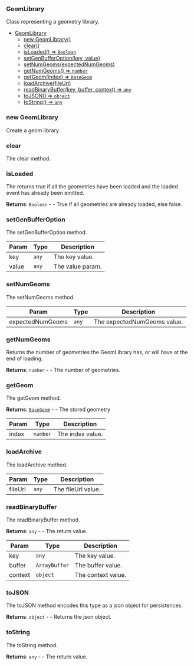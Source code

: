 <a name="GeomLibrary"></a>

### GeomLibrary
Class representing a geometry library.



* [GeomLibrary](#GeomLibrary)
    * [new GeomLibrary()](#new-GeomLibrary)
    * [clear()](#clear)
    * [isLoaded() ⇒ <code>Boolean</code>](#isLoaded)
    * [setGenBufferOption(key, value)](#setGenBufferOption)
    * [setNumGeoms(expectedNumGeoms)](#setNumGeoms)
    * [getNumGeoms() ⇒ <code>number</code>](#getNumGeoms)
    * [getGeom(index) ⇒ <code>BaseGeom</code>](#getGeom)
    * [loadArchive(fileUrl)](#loadArchive)
    * [readBinaryBuffer(key, buffer, context) ⇒ <code>any</code>](#readBinaryBuffer)
    * [toJSON() ⇒ <code>object</code>](#toJSON)
    * [toString() ⇒ <code>any</code>](#toString)

<a name="new_GeomLibrary_new"></a>

### new GeomLibrary
Create a geom library.

<a name="GeomLibrary+clear"></a>

### clear
The clear method.


<a name="GeomLibrary+isLoaded"></a>

### isLoaded
The returns true if all the geometries have been loaded and the loaded event has already been emitted.


**Returns**: <code>Boolean</code> - - True if all geometries are already loaded, else false.  
<a name="GeomLibrary+setGenBufferOption"></a>

### setGenBufferOption
The setGenBufferOption method.



| Param | Type | Description |
| --- | --- | --- |
| key | <code>any</code> | The key value. |
| value | <code>any</code> | The value param. |

<a name="GeomLibrary+setNumGeoms"></a>

### setNumGeoms
The setNumGeoms method.



| Param | Type | Description |
| --- | --- | --- |
| expectedNumGeoms | <code>any</code> | The expectedNumGeoms value. |

<a name="GeomLibrary+getNumGeoms"></a>

### getNumGeoms
Returns the number of geometries the GeomLibrary has, or will have at the end of loading.


**Returns**: <code>number</code> - - The number of geometries.  
<a name="GeomLibrary+getGeom"></a>

### getGeom
The getGeom method.


**Returns**: <code>[BaseGeom](api/SceneTree\Geometry\BaseGeom.md)</code> - - The stored geometry  

| Param | Type | Description |
| --- | --- | --- |
| index | <code>number</code> | The index value. |

<a name="GeomLibrary+loadArchive"></a>

### loadArchive
The loadArchive method.



| Param | Type | Description |
| --- | --- | --- |
| fileUrl | <code>any</code> | The fileUrl value. |

<a name="GeomLibrary+readBinaryBuffer"></a>

### readBinaryBuffer
The readBinaryBuffer method.


**Returns**: <code>any</code> - - The return value.  

| Param | Type | Description |
| --- | --- | --- |
| key | <code>any</code> | The key value. |
| buffer | <code>ArrayBuffer</code> | The buffer value. |
| context | <code>object</code> | The context value. |

<a name="GeomLibrary+toJSON"></a>

### toJSON
The toJSON method encodes this type as a json object for persistences.


**Returns**: <code>object</code> - - Returns the json object.  
<a name="GeomLibrary+toString"></a>

### toString
The toString method.


**Returns**: <code>any</code> - - The return value.  

